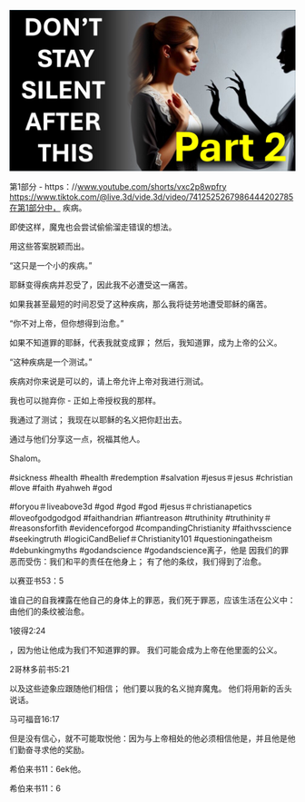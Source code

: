 ![Video cover image](../cover.jpg "cover photo")

第1部分 -  https：//www.youtube.com/shorts/vxc2p8wpfry
https://www.tiktok.com/@live.3d/vide.3d/video/7412525267986444202785在第1部分中， 疾病。

即使这样，魔鬼也会尝试偷偷溜走错误的想法。

用这些答案脱颖而出。

“这只是一个小的疾病。”

耶稣变得疾病并忍受了，因此我不必遭受这一痛苦。

如果我甚至最短的时间忍受了这种疾病，那么我将徒劳地遭受耶稣的痛苦。

“你不对上帝，但你想得到治愈。”

如果不知道罪的耶稣，代表我就变成罪； 然后，我知道罪，成为上帝的公义。

“这种疾病是一个测试。”

疾病对你来说是可以的，请上帝允许上帝对我进行测试。

我也可以抛弃你 - 正如上帝授权我的那样。

我通过了测试； 我现在以耶稣的名义把你赶出去。

通过与他们分享这一点，祝福其他人。

Shalom。

#sickness #health #health #redemption #salvation #jesus＃jesus #christian #love #faith #yahweh #god


#foryou＃liveabove3d #god #god #god #jesus＃christianapetics #loveofgodgodgod #faithandrian #fiantreason #truthinity #truthinity＃ #reasonsforfith #evidenceforgod #compandingChristianity #faithvsscience #seekingtruth #logiciCandBelief＃Christianity101 #questioningatheism #debunkingmyths #godandscience #godandscience离子，他是 因我们的罪恶而受伤：我们和平的责任在他身上； 有了他的条纹，我们得到了治愈。

以赛亚书53：5


谁自己的自我裸露在他自己的身体上的罪恶，我们死于罪恶，应该生活在公义中：由他们的条纹被治愈。

1彼得2:24

，因为他让他成为我们不知道罪的罪。 我们可能会成为上帝在他里面的公义。

2哥林多前书5:21

以及这些迹象应跟随他们相信； 他们要以我的名义抛弃魔鬼。 他们将用新的舌头说话。

马可福音16:17

但是没有信心，就不可能取悦他：因为与上帝相处的他必须相信他是，并且他是他们勤奋寻求他的奖励。

希伯来书11：6ek他。

希伯来书11：6


